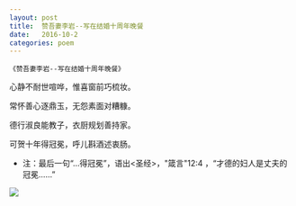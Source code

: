 ```yaml
---
layout: post
title:  赞吾妻李岩--写在结婚十周年晚餐
date:   2016-10-2
categories: poem
---
```

`《赞吾妻李岩--写在结婚十周年晚餐》`

心静不耐世喧哗，惟喜窗前巧梳妆。

常怀善心逐鼎玉，无怨素面对糟糠。

德行淑良能教子，衣厨规划善持家。

可贺十年得冠冕，呼儿斟酒述衷肠。

<!--more-->

- 注：最后一句“…得冠冕”，语出<圣经>，"箴言"12:4 ，“才德的妇人是丈夫的冠冕……”

![]({{site.url}}/Images/31.png)